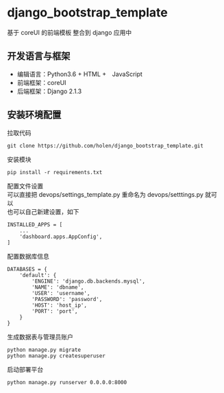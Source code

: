 # django_bootstrap_template
基于 coreUI 的前端模板 整合到 django 应用中

## 开发语言与框架

- 编辑语言：Python3.6 + HTML +　JavaScript
- 前端框架：coreUI
- 后端框架：Django 2.1.3

## 安装环境配置 
拉取代码 

    git clone https://github.com/holen/django_bootstrap_template.git
    
安装模块

    pip install -r requirements.txt
    
配置文件设置    
可以直接把 devops/settings_template.py 重命名为 devops/setttings.py 就可以    
也可以自己新建设置，如下

    INSTALLED_APPS = [
        ...
        'dashboard.apps.AppConfig',
    ]
    
配置数据库信息

    DATABASES = {
        'default': {
            'ENGINE': 'django.db.backends.mysql',
            'NAME': 'dbname',
            'USER': 'username',
            'PASSWORD': 'password',
            'HOST': 'host_ip',
            'PORT': 'port',
        }
    }
        
生成数据表与管理员账户

    python manage.py migrate
    python manage.py createsuperuser
    
    
启动部署平台

    python manage.py runserver 0.0.0.0:8000